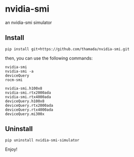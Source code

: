 # nvidia-smi

an nvidia-smi simulator


## Install

```
pip install git+https://github.com/thamada/nvidia-smi.git
```

then, you can use the following commands:

```
nvidia-smi
nvidia-smi -a
deviceQuery
rocm-smi

nvidia-smi.h100x8
nvidia-smi.rtx2000ada
nvidia-smi.rtx4000ada
deviceQuery.h100x8
deviceQuery.rtx2000ada
deviceQuery.rtx4000ada
deviceQuery.mi300x
```


## Uninstall

```
pip uninstall nvidia-smi-simulator
```

Enjoy!
